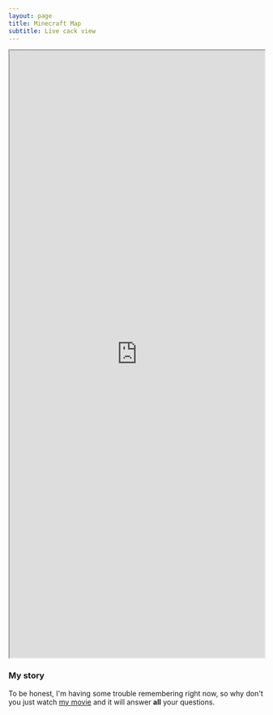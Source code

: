 ```yaml
---
layout: page
title: Minecraft Map
subtitle: Live cack view
---
```


<iframe src="http://cackhub.ddnsfree.com:8123/" width="100%" height="1200">
  <p>Your browser does not support iframes.</p>
</iframe>

### My story

To be honest, I'm having some trouble remembering right now, so why don't you just watch [my movie](https://en.wikipedia.org/wiki/The_Princess_Bride_%28film%29) and it will answer **all** your questions.
